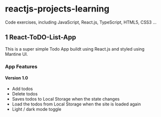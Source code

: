 # reactjs-projects-learning
Code exercises, including JavaScript, React.js, TypeScript, HTML5, CSS3 ...

## 1 React-ToDO-List-App

This is a super simple Todo App buildt using React.js and styled using Mantine UI.

### App Features

#### Version 1.0

* Add todos
* Delete todos
* Saves todos to Local Storage when the state changes
* Load the todos from Local Storage when the site is loaded again
* Light / dark mode toggle
